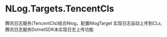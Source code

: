 # NLog.Targets.TencentCls
腾讯日志服务(TencentCls)结合Nlog，配置NlogTarget 实现日志自动上传到CLs,腾讯日志服务DotnetSDK未实现日志上传功能
